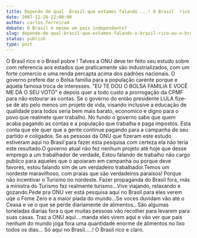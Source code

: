 ```yaml
---
title: Depende de qual  Brasil que estamos falando ...! O Brasil  rico ou o Brasil pobre !
date: 2007-11-28 22:00:00
author: carlos.ferreira4
debate: O Brasil é mesmo um país independente?
slug: depende-de-qual-brasil-que-estamos-falando-o-brasil-rico-ou-o-brasil-pobre
status: publish 
type: post
---
```


O Brasil rico e o Brasil pobre ! Talves a ONU deve ter feito seu estudo sobre com referencia aos estados que praticamente são industrializados, com um forte comercio e uma renda percapta acima dos padrões nacionais. O governo prefere dar o Bolsa familia para a população carente porque e aquela famosa troca de interesses. "EU TE DOU O BOLSA FAMILIA E VOCÊ ME DÁ O SEU VOTO" e depois quer a todo custo a prorrogação da CPMF para não estourar as contas. Se o governo do então presidente LULA fize-se de ato pelo menos um projeto de vida, visando inclusive a educação de qualidade para todos seria bem mais barato, economico e digno para o povo que realmete quer trabalho. No fundo o governo sabe que quem acaba pagando as contas e a população que trabalha e paga impostos. Esta conta que ele quer que a gente continue pagando para a campanha de seu partido e coligados. Se as pessoas da ONU que fizeram este estudo estiveram aqui no Brasil´para fazer esta pesquisa com certeza ela não teria este resultado.O governo atual não fez nenhum projeto até hoje que desse emprego a um trabalhador de verdade, Estou falando de trabalho não cargo publico para aqueles que o apoiaram em campanha ou porque deve favores, estou falando sim de um verdadeiro trabalhador.Temos um nordeste maravilhoso, com praias que são verdadeiros paraisos! Porque não incentivar o Turismo no nordeste. Fazer propaganda do Brasil fora, más a ministra do Turismo faz realmente turismo...Vive viajando, relaxando e gozando.Pede pra ONU ver está pesquisa aqui no Brasil para eles verem uqe o Fome Zero e a maior piada do mundo...Se voces duvidam vão até o Ceasa e ve o que se perde diariamente de alimentos...São algumas toneladas diarias fora o que muitas pessoas vão recolher para levarem para suas casas. Traz a ONU aqui....manda eles virem aqui e vão ver que país nenhum do mundo joga fora uma quantidade enorme de alimentos no lixo todos os dias... Só aqui no Brasil.....! O Brasil rico e claro.
